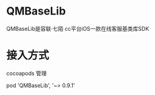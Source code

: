 # QMBaseLib

QMBaseLib是容联·七陌 cc平台iOS一款在线客服基类库SDK

# 接入方式

cocoapods 管理

pod 'QMBaseLib', '~> 0.9.1'
